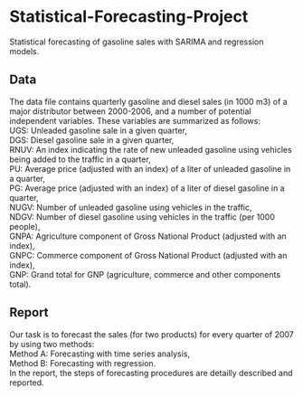 # Statistical-Forecasting-Project
Statistical forecasting of gasoline sales with SARIMA and regression models.
## Data
The data file contains quarterly gasoline and diesel sales (in 1000 m3) of a major distributor between 2000-2006, and a number of potential independent variables.
These variables are summarized as follows:\
UGS: Unleaded gasoline sale in a given quarter,\
DGS: Diesel gasoline sale in a given quarter,\
RNUV: An index indicating the rate of new unleaded gasoline using vehicles being added
to the traffic in a quarter,\
PU: Average price (adjusted with an index) of a liter of unleaded gasoline in a quarter,\
PG: Average price (adjusted with an index) of a liter of diesel gasoline in a quarter,\
NUGV: Number of unleaded gasoline using vehicles in the traffic,\
NDGV: Number of diesel gasoline using vehicles in the traffic (per 1000 people),\
GNPA: Agriculture component of Gross National Product (adjusted with an index),\
GNPC: Commerce component of Gross National Product (adjusted with an index),\
GNP: Grand total for GNP (agriculture, commerce and other components total).

## Report
Our task is to forecast the sales (for two products) for every quarter of 2007
by using two methods:\
Method A: Forecasting with time series analysis,\
Method B: Forecasting with regression.\
In the report, the steps of forecasting procedures are detailly described and reported. 
